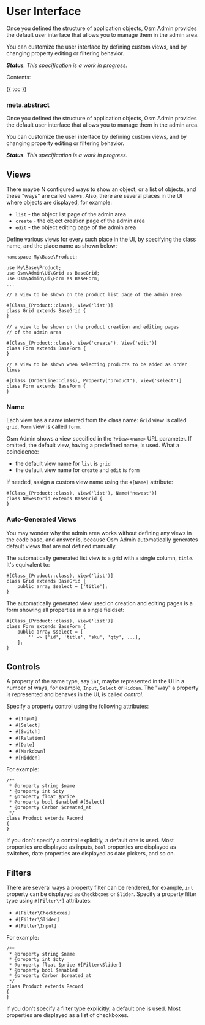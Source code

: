 # User Interface

Once you defined the structure of application objects, Osm Admin provides the default user interface that allows you to manage them in the admin area.

You can customize the user interface by defining custom views, and by changing property editing or filtering behavior.

***Status**. This specification is a work in progress.*

Contents:

{{ toc }}

### meta.abstract

Once you defined the structure of application objects, Osm Admin provides the default user interface that allows you to manage them in the admin area.

You can customize the user interface by defining custom views, and by changing property editing or filtering behavior.

***Status**. This specification is a work in progress.*

## Views

There maybe N configured ways to show an object, or a list of objects, and these "ways" are called *views*. Also, there are several places in the UI where objects are displayed, for example:

* `list` - the object list page of the admin area
* `create` - the object creation page of the admin area
* `edit` - the object editing page of the admin area

Define various views for every such place in the UI, by specifying the class name, and the place name as shown below:

    namespace My\Base\Product;
    
    use My\Base\Product;
    use Osm\Admin\Ui\Grid as BaseGrid;
    use Osm\Admin\Ui\Form as BaseForm;
    ...
    
    // a view to be shown on the product list page of the admin area

    #[Class_(Product::class), View('list')]
    class Grid extends BaseGrid {
    }

    // a view to be shown on the product creation and editing pages 
    // of the admin area
    
    #[Class_(Product::class), View('create'), View('edit')]
    class Form extends BaseForm {
    }

    // a view to be shown when selecting products to be added as order lines
    
    #[Class_(OrderLine::class), Property('product'), View('select')]
    class Form extends BaseForm {
    }

### Name
    
Each view has a name inferred from the class name: `Grid` view is called `grid`, `Form` view is called `form`.

Osm Admin shows a view specified in the `?view=<name>` URL parameter. If omitted, the default view, having a predefined name, is used. What a coincidence:

* the default view name for `list` is `grid`
* the default view name for `create` and `edit` is `form`

If needed, assign a custom view name using the `#[Name]` attribute: 

    #[Class_(Product::class), View('list'), Name('newest')]
    class NewestGrid extends BaseGrid {
    }

### Auto-Generated Views

You may wonder why the admin area works without defining any views in the code base, and answer is, because Osm Admin automatically generates default views that are not defined manually.

The automatically generated list view is a grid with a single column, `title`. It's equivalent to:

    #[Class_(Product::class), View('list')]
    class Grid extends BaseGrid {
        public array $select = ['title'];
    }

The automatically generated view used on creation and editing pages is a form showing all properties in a single fieldset:

    #[Class_(Product::class), View('list')]
    class Form extends BaseForm {
        public array $select = [
            '' => ['id', 'title', 'sku', 'qty', ...], 
        ];
    }

## Controls

A property of the same type, say `int`, maybe represented in the UI in a number of ways, for example, `Input`, `Select` or `Hidden`. The "way" a property is represented and behaves in the UI, is called *control*.

Specify a property control using the following attributes:

* `#[Input]`
* `#[Select]`
* `#[Switch]`
* `#[Relation]`
* `#[Date]`
* `#[Markdown]`
* `#[Hidden]`

For example:

    /**
     * @property string $name
     * @property int $qty
     * @property float $price
     * @property bool $enabled #[Select]
     * @property Carbon $created_at
     */
    class Product extends Record
    {
    }

If you don't specify a control explicitly, a default one is used. Most properties are displayed as inputs, `bool` properties are displayed as switches, date properties are displayed as date pickers, and so on.

## Filters

There are several ways a property filter can be rendered, for example, `int` property can be displayed as `Checkboxes` or `Slider`.  Specify a property filter type using `#[Filter\*]` attributes:

* `#[Filter\Checkboxes]`
* `#[Filter\Slider]`
* `#[Filter\Input]`

For example:

    /**
     * @property string $name
     * @property int $qty
     * @property float $price #[Filter\Slider]
     * @property bool $enabled
     * @property Carbon $created_at
     */
    class Product extends Record
    {
    }

If you don't specify a filter type explicitly, a default one is used. Most properties are displayed as a list of checkboxes. 